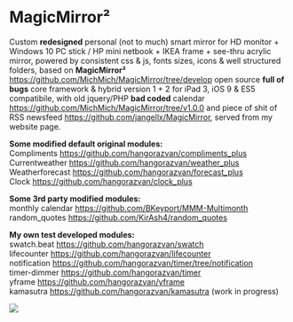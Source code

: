 # MagicMirror&sup2;

Custom <b>redesigned</b> personal (not to much) smart mirror for HD monitor + Windows 10 PC stick / HP mini netbook + IKEA frame + see-thru acrylic mirror, powered by consistent css & js, fonts sizes, icons & well structured folders, based on <b>MagicMirror&sup2;</b> https://github.com/MichMich/MagicMirror/tree/develop open source <b>full of bugs</b> core framework & hybrid version 1 + 2 for iPad 3, iOS 9 & ES5 compatibile, with old jquery/PHP <b>bad coded</b> calendar https://github.com/MichMich/MagicMirror/tree/v1.0.0 and piece of shit of RSS newsfeed https://github.com/jangellx/MagicMirror, served from my website page. 

<b>Some modified default original modules:</b>
<br>Compliments https://github.com/hangorazvan/compliments_plus
<br>Currentweather https://github.com/hangorazvan/weather_plus
<br>Weatherforecast https://github.com/hangorazvan/forecast_plus
<br>Clock https://github.com/hangorazvan/clock_plus

<b>Some 3rd party modified modules:</b>
<br>monthly calendar https://github.com/BKeyport/MMM-Multimonth
<br>random_quotes https://github.com/KirAsh4/random_quotes

<b>My own test developed modules:</b>
<br>swatch.beat https://github.com/hangorazvan/swatch
<br>lifecounter https://github.com/hangorazvan/lifecounter
<br>notification https://github.com/hangorazvan/timer/tree/notification
<br>timer-dimmer https://github.com/hangorazvan/timer
<br>yframe https://github.com/hangorazvan/yframe
<br>kamasutra https://github.com/hangorazvan/kamasutra (work in progress)

<img src=https://github.com/hangorazvan/MagicMirror2/blob/master/hd.png>